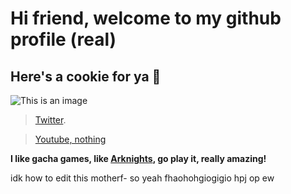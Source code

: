 # Hi friend, welcome to my github profile (real)
## Here's a cookie for ya 🍪
![This is an image](https://imgur.com/q244jYa.png)

> [Twitter](https://twitter.com/shyoumeyy).

> [Youtube, nothing](https://www.youtube.com/channel/UCM3bkehw78mL1ZcCoHtrxpw)

**I like gacha games, like [Arknights](https://www.arknights.global/), go play it, really amazing!**

idk how to edit this motherf- so yeah fhaohohgiogigio hpj op ew


<!---
komu69/komu69 is a ✨ special ✨ repository because its `README.md` (this file) appears on your GitHub profile.
You can click the Preview link to take a look at your changes.
--->
